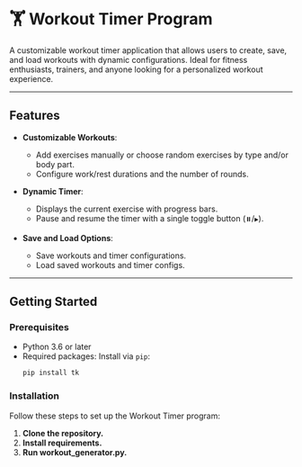 # 🏋️ Workout Timer Program

A customizable workout timer application that allows users to create, save, and load workouts with dynamic configurations. Ideal for fitness enthusiasts, trainers, and anyone looking for a personalized workout experience.

---

## **Features**

- **Customizable Workouts**:
  - Add exercises manually or choose random exercises by type and/or body part.
  - Configure work/rest durations and the number of rounds.

- **Dynamic Timer**:
  - Displays the current exercise with progress bars.
  - Pause and resume the timer with a single toggle button (`⏸️`/`▶️`).

- **Save and Load Options**:
  - Save workouts and timer configurations.
  - Load saved workouts and timer configs.

---

## **Getting Started**

### **Prerequisites**
- Python 3.6 or later
- Required packages: Install via `pip`:
  ```bash
  pip install tk

### **Installation**

Follow these steps to set up the Workout Timer program:

1. **Clone the repository.**  
2. **Install requirements.**
3. **Run workout_generator.py.**